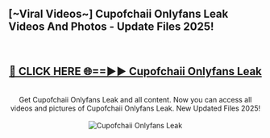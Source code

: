 <h2>[~Viral Videos~] Cupofchaii Onlyfans Leak Videos And Photos - Update Files 2025!</h2>
<br>
<div align="center">
<h2><a href="https://top-ai-tools.click/QrbHav" rel="nofollow">🔴 CLICK HERE 🌐==►► Cupofchaii Onlyfans Leak</a></h2>
<br>
Get Cupofchaii Onlyfans Leak and all content. Now you can access all videos and pictures of Cupofchaii Onlyfans Leak. New Updated Files 2025!
<br>
<br>
<a href="https://top-ai-tools.click/QrbHav" rel="nofollow" data-target="animated-image.originalLink"><img src="https://i.ibb.co.com/WyWwxjT/player-gif2.gif" alt="Cupofchaii Onlyfans Leak" style="max-width: 100%; display: inline-block;" data-target="animated-image.originalImage"></a>
</div>
<br>